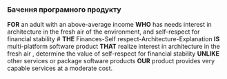 ### Бачення програмного продукту
**FOR** an adult with an above-average income **WHO** has needs interest in architecture in the fresh air of the environment, and self-respect for financial stability # **THE** Finances-Self respect-Architecture-Explanation **IS** multi-platform software product **THAT** realize interest in architecture in the fresh air , determine the value of self-respect for financial stability **UNLIKE** other services or package software products **OUR** product provides very capable services at a moderate cost.
